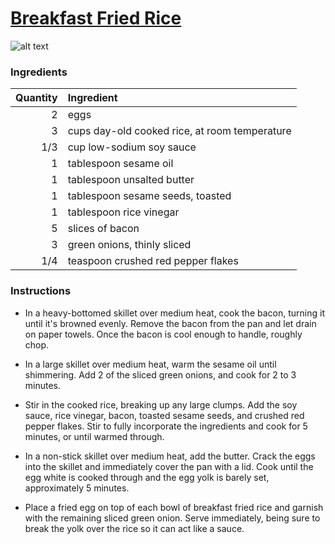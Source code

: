 # [Breakfast Fried Rice](http://food52.com/recipes/27403-breakfast-fried-rice)
![alt text](https://images.food52.com/6FyPwgfvOfDjdFlqQKQsx6fHhno=/753x502/cab2fafc-344d-47c6-beb9-ff5c2ea46f63--2014-0408_finalist_breakfast-fried-rice-021.jpg)
### Ingredients
|Quantity|Ingredient|
----------:|:-------
|2|eggs|
|3|cups day-old cooked rice, at room temperature|
|1/3|cup low-sodium soy sauce|
|1|tablespoon sesame oil|
|1|tablespoon unsalted butter|
|1|tablespoon sesame seeds, toasted|
|1|tablespoon rice vinegar|
|5|slices of bacon|
|3|green onions, thinly sliced|
|1/4|teaspoon crushed red pepper flakes|

### Instructions

* In a heavy-bottomed skillet over medium heat, cook the bacon, turning it until it's browned evenly. Remove the bacon from the pan and let drain on paper towels.  Once the bacon is cool enough to handle, roughly chop.

* In a large skillet over medium heat, warm the sesame oil until shimmering. Add 2 of the sliced green onions, and cook for 2 to 3 minutes.

* Stir in the cooked rice, breaking up any large clumps. Add the soy sauce, rice vinegar, bacon, toasted sesame seeds, and crushed red pepper flakes. Stir to fully incorporate the ingredients and cook for 5 minutes, or until warmed through.

* In a non-stick skillet over medium heat, add the butter. Crack the eggs into the skillet and immediately cover the pan with a lid. Cook until the egg white is cooked through and the egg yolk is barely set, approximately 5 minutes.

* Place a fried egg on top of each bowl of breakfast fried rice and garnish with the remaining sliced green onion. Serve immediately, being sure to break the yolk over the rice so it can act like a sauce.